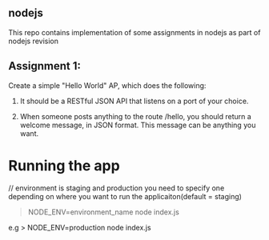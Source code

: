 ## nodejs
This repo contains implementation of some assignments in nodejs as part of nodejs revision


## Assignment 1: 

Create a simple "Hello World" AP, which does the following:

1. It should be a RESTful JSON API that listens on a port of your choice. 

2. When someone posts anything to the route /hello, you should return a welcome message, in JSON format. This message can be anything you want. 

# Running the app
// environment is staging and production you need to specify one depending on where you want to run the applicaiton(default = staging)
> NODE_ENV=environment_name node index.js
  
  e.g > NODE_ENV=production node index.js



